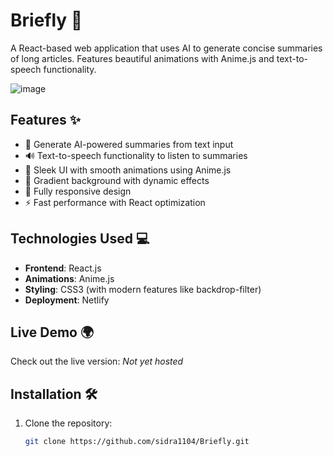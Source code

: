 # Briefly 🚀

A React-based web application that uses AI to generate concise summaries of long articles. Features beautiful animations with Anime.js and text-to-speech functionality.

![image](https://github.com/user-attachments/assets/c27e4537-76af-4cc6-8d63-7792c6d8ab6b)


## Features ✨
- 📝 Generate AI-powered summaries from text input
- 🔊 Text-to-speech functionality to listen to summaries
- 🎨 Sleek UI with smooth animations using Anime.js
- 🌈 Gradient background with dynamic effects
- 📱 Fully responsive design
- ⚡ Fast performance with React optimization

## Technologies Used 💻
- **Frontend**: React.js
- **Animations**: Anime.js
- **Styling**: CSS3 (with modern features like backdrop-filter)
- **Deployment**: Netlify

## Live Demo 🌍
Check out the live version: *Not yet hosted*

## Installation 🛠️
1. Clone the repository:
   ```bash
   git clone https://github.com/sidra1104/Briefly.git
